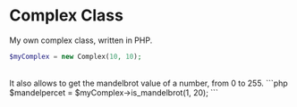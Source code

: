 # Complex Class

My own complex class, written in PHP.
```php
$myComplex = new Complex(10, 10);
```
<br>
It also allows to get the mandelbrot value of a number, from 0 to 255.
```php
$mandelpercet = $myComplex->is_mandelbrot(1, 20);
```
